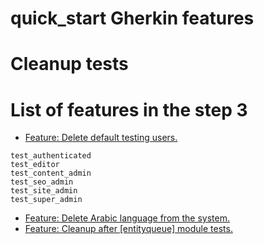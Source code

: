 # quick_start Gherkin features
# Cleanup tests
# List of features in the step 3

* [Feature: Delete default testing users.](/tests/features/quick_start/step3-cleanup-tests/01-delete-default-testing-users.feature)
```
test_authenticated
test_editor
test_content_admin
test_seo_admin
test_site_admin
test_super_admin
```

* [Feature: Delete Arabic language from the system.](/tests/features/quick_start/step3-cleanup-tests/02-delete-arabic.feature)
* [Feature: Cleanup after [entityqueue] module tests.](/tests/features/quick_start/step3-cleanup-tests/03-cleanup-after-entityqueue-tests.feature)